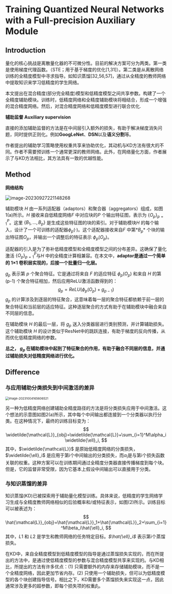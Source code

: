 # Training Quantized Neural Networks with a Full-precision Auxiliary Module



## Introduction

量化的核心挑战是离散量化器的不可微分性。目前的解决方案可分为两类。第一类是使用梯度代理函数。（STE；用于基于梯度的优化[1,31]）。第二类是从离散网络训练的全精度模型中寻求指导。如知识蒸馏[32,56,57]，通过从全精度的教师网络中提取知识来学习低精度的学生网络。

本文提出在混合精度(部分完全精度)模型和低精度模型之间共享参数。构建了一个全精度辅助模块。训练时，低精度网络和全精度辅助模块将相结合，形成一个增强的混合精度网络。然后，对混合精度网络和低精度模型进行联合优化.

**辅助监督 Auxiliary supervision**

直接的添加辅助监督的方法是在中间层引入额外的损失，有助于解决梯度消失问题，同时提供正则化。例如**GoogLeNet**、**DSN**以及**语义分割**等。

作者提出的辅助学习策略使用权重共享来协助优化，其动机与KD方法有很大的不同。作者不需要预训练一个通常更深的教师网络。此外，在网络量化方面，作者展示了与KD方法相比，其方法具有一致的优越性能。

## Method

**网络结构**

![image-20230927221148268](https://cdn.jsdelivr.net/gh/J-M-LIU/pic-bed@master//img/image-20230927221148268.png)

辅助模块 *H* 由一系列适配器（adaptors）和聚合器（aggregators）组成，如图1(a)所示。*H* 接收来自低精度网络*F* 中对应块的*P* 个输出特征图，表示为 $\{O_p\}^P_{p=1}$。这里 $\{B_1,...,B_p\}$ 是生成这些特征图的块的索引。对于辅助模块*H* 的每个输入，设计了一个可训练的适配器$\phi_p(·)$。这个适配器接收来自*F* 中第*$B_p$* 个块的输出特征图$O_p$，并输出一个调整后的特征表示 $\phi_p(O_p)$。

适配器的引入是为了弥补低精度模型和全精度模型之间的分布差异。这确保了量化激活 $\{O_p\}^P_{p=1}$与*H* 中的全精度计算相兼容。在本文中，**adaptor是通过一个简单的 1×1 卷积层实现的，后接一个批量归一化层。**

$g_p$ 表示第 *p* 个聚合特征。它是通过将来自 *F* 的适应特征 $\phi_p(O_p)$ 和来自 *H* 的第 (p-1) 个聚合特征相加，然后应用ReLU激活函数得到的：
$$
g_p = ReLU(\phi_p(O_p)+g_{p-1})
$$
$g_p$ 的计算涉及到逐层的特征聚合，这意味着每一层的聚合特征都依赖于前一层的聚合特征和当前层的适应特征。这种逐层聚合的方式有助于在辅助模块中融合来自不同层的信息。

在辅助模块 *H* 的最后一层，将 $g_p$ 送入分类器层进行类别预测，并计算辅助损失。这个辅助模块 *H* 的设计类似于ResNet中的跳跃连接，有助于梯度的反向传播，从而优化低精度网络的参数。

**总之， $g_p$ 在辅助模块中起到了特征聚合的作用，有助于融合不同层的信息，并通过辅助损失对低精度网络进行优化。**



## Difference

### 与应用辅助分类损失到中间激活的差异

<img src="https://cdn.jsdelivr.net/gh/J-M-LIU/pic-bed@master//img/image-20231004165606521.png" alt="image-20231004165606521" style="zoom:67%;" />

另一种为低精度网络创建辅助全精度路径的方法是将分类损失应用于中间激活。这个想法的示意图如图2(a)所示，其中每个中间输出都连接到一个分类器以执行分类。在这种情况下，最终的训练目标变为：
$$
\widetilde{\mathcal{L}}_{obj}=\widetilde{\mathcal{L}}+\sum_{i=1}^M\alpha_i\widetilde{\ell}_i,
$$
其中，$\widetilde{\mathcal{L}}$ 是原始低精度网络的分类损失，$\widetilde{\ell}_i$ 是应用于第i个中间输出的分类损失，而$\alpha_i$是与第i个损失函数关联的权重。这种方案可以在训练期间通过全精度分类器直接传播梯度到每个块。但是，它的监督非常受限，因为它基本上假设中间输出可以直接用于分类。

### 与知识蒸馏的差异

知识蒸馏(KD)已被探索用于辅助量化模型训练。具体来说，低精度的学生网络学习生成与全精度教师网络相似的后验概率和/或特征表示，如图(2)所示。训练目标可以被表述为：
$$
\hat{\mathcal{L}}_{obj}=\hat{\mathcal{L}}_1+\hat{\mathcal{L}}_2+\sum_{i=1}^M\beta_i\hat{\ell}_i,
$$
其中，*L*1 和 *L*2 是学生和教师网络的任务特定目标。*$\hat{\ell}_i$* 表示第i个蒸馏损失。

在KD中，来自全精度模型到低精度模型的指导是通过蒸馏损失实现的，而在所提出的方法中，是通过使低精度模型的参数与混合精度模型共享来实现的。与KD相比，所提出的方法有许多优点：(1) 只需要额外的内存来存储辅助模块，而不是一个全精度网络，因此更加节省内存。(2) 只使用一个辅助损失，但可以为低精度模型的各个块创建指导信号。相比之下，KD需要多个蒸馏损失来实现这一点，因此通常涉及更多的超参数，即每个损失项的权重$\beta_i$。
